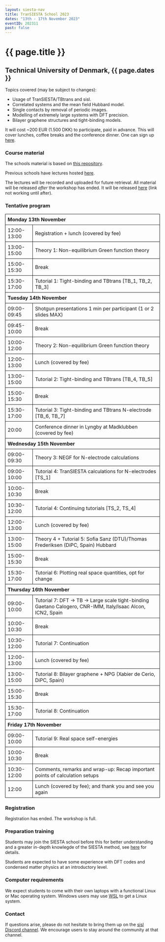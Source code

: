 ```yaml
---
layout: siesta-nav
title: TranSIESTA School 2023
dates: "13th - 17th November 2023"
eventID: 202311
past: false
---
```

# {{ page.title }}
## Technical University of Denmark, {{ page.dates }}

<style>
  table {
    margin-left:auto;
    margin-right:auto;
    text-align:left;
  }
  table, tr, td, th {
    border-collapse: collapse;
  }
  td, th {
    border:1px solid black;
  }
  th, td {
    padding:7px;
    text-align:left;
  }
  th.borderless {
    border-top:0px;
    border-left:0px;
  }
  a.tbd {
    color: red;
  }
</style>

Topics covered (may be subject to changes):

* Usage of TranSIESTA/TBtrans and sisl.
* Correlated systems and the mean field Hubbard model.
* Single contacts by removal of periodic images.
* Modelling of extremely large systems with DFT precision.
* Bilayer graphene structures and tight-binding models.

It will cost ~200 EUR (1.500 DKK) to participate, paid in advance. This will cover lunches, coffee breaks and the conference dinner.
One can sign up [here](https://www.conferencemanager.dk/invitation-workshoptoolsforelectiontransport).


### Course material

The schools material is based on [this repository](https://github.com/zerothi/ts-tbt-sisl-tutorial).

Previous schools have lectures hosted [here](https://www.youtube.com/channel/UCyi1DHDq2RGnN-Vaigq5lTA/videos?view=0&sort=da&flow=grid).

The lectures will be recorded and uploaded for future retrieval. All material will be released *after* the workshop has ended.
It will be released [here](https://github.com/zerothi/ts-tbt-sisl-tutorial/releases/tag/v2023.11) (link not working until after).

### Tentative program

<table>

<tbody>
<tr><th COLSPAN="2"> Monday 13th November</th></tr>
<tr><td>12:00-13:00</td><td>Registration + lunch (covered by fee)</td></tr>
<tr><td>13:00-15:00</td><td> Theory 1: Non-equilibrium Green function theory</td></tr>
<tr><td>15:00-15:30</td><td> Break</td></tr>
<tr><td>15:30-17:00</td><td> Tutorial 1: Tight-binding and TBtrans [TB_1, TB_2, TB_3]</td></tr>

<tr><th COLSPAN="2"> Tuesday 14th November</th></tr>
<tr><td>09:00-09:45</td><td> Shotgun presentations 1 min per participant (1 or 2 slides MAX)</td></tr>
<tr><td>09:45-10:00</td><td> Break</td></tr>
<tr><td>10:00-12:00</td><td> Theory 2: Non-equilibrium Green function theory</td></tr>
<tr><td>12:00-13:00</td><td> Lunch (covered by fee)</td></tr>
<tr><td>13:00-15:00</td><td> Tutorial 2: Tight-binding and TBtrans [TB_4, TB_5]</td></tr>
<tr><td>15:00-15:30</td><td> Break</td></tr>
<tr><td>15:30-17:00</td><td> Tutorial 3: Tight-binding and TBtrans N-electrode [TB_6, TB_7]</td></tr>
<tr><td>20:00</td><td> Conference dinner in Lyngby at Madklubben (covered by fee)</td></tr>

<tr><th COLSPAN="2"> Wednesday 15th November</th></tr>
<tr><td>09:00-09:30</td><td> Theory 3: NEGF for N-electrode calculations</td></tr>
<tr><td>09:00-10:00</td><td> Tutorial 4: TranSIESTA calculations for N-electrodes [TS_1]</td></tr>
<tr><td>10:00-10:30</td><td> Break</td></tr>
<tr><td>10:30-12:00</td><td> Tutorial 4: Continuing tutorials [TS_2, TS_4]</td></tr>
<tr><td>12:00-13:00</td><td> Lunch (covered by fee)</td></tr>
<tr><td>13:00-15:00</td><td> Theory 4 + Tutorial 5: Sofia Sanz (DTU)/Thomas Frederiksen (DiPC, Spain) Hubbard</td></tr>
<tr><td>15:00-15:30</td><td> Break</td></tr>
<tr><td>15:30-17:00</td><td> Tutorial 6: Plotting real space quantities, opt for change</td></tr>

<tr><th COLSPAN="2"> Thursday 16th November</th></tr>
<tr><td>09:00-10:00</td><td>Tutorial 7: DFT -> TB -> Large scale tight-binding Gaetano Calogero, CNR-IMM, Italy/Isaac Alcon, ICN2, Spain</td></tr>
<tr><td>10:00-10:30</td><td>Break</td></tr>
<tr><td>10:30-12:00</td><td>Tutorial 7: Continuation</td></tr>
<tr><td>12:00-13:00</td><td>Lunch (covered by fee)</td></tr>
<tr><td>13:00-15:00</td><td>Tutorial 8: Bilayer graphene + NPG (Xabier de Cerio, DiPC, Spain)</td></tr>
<tr><td>15:00-15:30</td><td>Break</td></tr>
<tr><td>15:30-17:00</td><td>Tutorial 8: Continuation</td></tr>

<tr><th COLSPAN="2"> Friday 17th November</th></tr>
<tr><td>09:00-10:00</td><td>Tutorial 9: Real space self-energies</td></tr>
<tr><td>10:00-10:30</td><td>Break</td></tr>
<tr><td>10:30-12:00</td><td>Comments, remarks and wrap-up: Recap important points of calculation setups</td></tr>
<tr><td>12:00</td><td>Lunch (covered by fee); and thank you and see you again</td></tr>
</tbody>
</table>


### Registration

Registration has ended. The workshop is full.

<!--
Please sign up [here](https://www.conferencemanager.dk/invitation-workshoptoolsforelectiontransport).
The cost of ~200 EUR is to be paid upon registration.
-->


### Preparation training

Students may join the SIESTA school before this for better understanding and a greater in-depth knowlegde
of the SIESTA method, see [here](../SIESTA_School-2023) for details.

Students are expected to have some experience with DFT codes and condensed matter physics at an
introductory level.


### Computer requirements

We expect students to come with their own laptops with a functional Linux or Mac operating system.
Windows users may use [WSL](https://learn.microsoft.com/en-us/windows/wsl/install) to get a Linux system.


### Contact

If questions arise, please do not hesitate to bring them up on the [sisl Discord channel](https://discord.gg/5XnFXFdkv2).
We encourage users to stay around the community at that channel.
